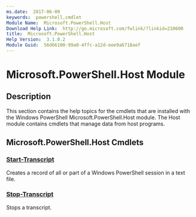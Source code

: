 ```yaml
---
ms.date:  2017-06-09
keywords:  powershell,cmdlet
Module Name:  Microsoft.PowerShell.Host
Download Help Link:  http://go.microsoft.com/fwlink/?linkid=210600
title:  Microsoft.PowerShell.Host
Help Version:  3.1.0.2
Module Guid:  56d66100-99a0-4ffc-a12d-eee9a6718aef
---
```


# Microsoft.PowerShell.Host Module
## Description
This section contains the help topics for the cmdlets that are installed with the Windows PowerShell Microsoft.PowerShell.Host module. The Host module contains cmdlets that manage data from host programs.

## Microsoft.PowerShell.Host Cmdlets
### [Start-Transcript](Start-Transcript.md)
Creates a record of all or part of a Windows PowerShell session in a text file.


### [Stop-Transcript](Stop-Transcript.md)
Stops a transcript.

